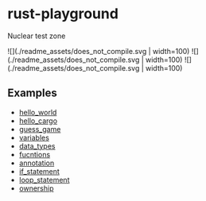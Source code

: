 # rust-playground
Nuclear test zone

![](./readme_assets/does_not_compile.svg | width=100)
![](./readme_assets/does_not_compile.svg | width=100)
![](./readme_assets/does_not_compile.svg | width=100)

## Examples
- [hello_world](https://github.com/mousedoc/rust-playground/blob/main/hello_world/main.rs)  
- [hello_cargo](https://github.com/mousedoc/rust-playground/tree/main/hello_cargo/src/main.rs)  
- [guess_game](https://github.com/mousedoc/rust-playground/tree/main/guess_game/src/main.rs)  
- [variables](https://github.com/mousedoc/rust-playground/tree/main/variables/src/main.rs)  
- [data_types](https://github.com/mousedoc/rust-playground/tree/main/data_type/src/main.rs)  
- [fucntions](https://github.com/mousedoc/rust-playground/tree/main/fucntions/src/main.rs)  
- [annotation](https://github.com/mousedoc/rust-playground/blob/main/annotation/src/main.rs)  
- [if_statement](https://github.com/mousedoc/rust-playground/tree/main/if_statement/src/main.rs)  
- [loop_statement](https://github.com/mousedoc/rust-playground/tree/main/loop_statement/src/main.rs) 
- [ownership](https://github.com/mousedoc/rust-playground/tree/main/ownership/src/main.rs)  



